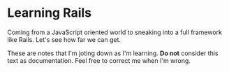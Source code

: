 # Learning Rails

Coming from a JavaScript oriented world to sneaking into a full framework like Rails. Let's see how far we can get.

These are notes that I'm joting down as I'm learning. **Do not** consider this text as documentation. Feel free to correct me when I'm wrong.